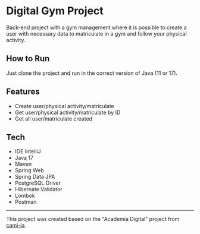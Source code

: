 <h1>Digital Gym Project</h1>
<p>Back-end project with a gym management where it is possible to create a user with necessary data to matriculate in a gym and follow your physical activity.<br>

<h2>How to Run</h2>
<p>Just clone the project and run in the correct version of Java (11 or 17).<br>
    
<h2>Features</h2>

<ul>
    <li>Create user/physical activity/matriculate</li>
    <li>Get user/physical activity/matriculate by ID</li>
    <li>Get all user/matriculate created</li>
</ul>
    
    
<h2>Tech</h2>

<ul>
    <li>IDE IntelliJ</li>
    <li>Java 17</li>
    <li>Maven</li>
    <li>Spring Web</li>
    <li>Spring Data JPA</li>
    <li>PostgreSQL Driver</li>
    <li>Hibernate Validator</li>
    <li>Lombok</li>
    <li>Postman</li>
</ul>

------------

This project was created based on the "Academia Digital" project from [cami-la](https://www.linkedin.com/in/cami-la/ "cami-la").


